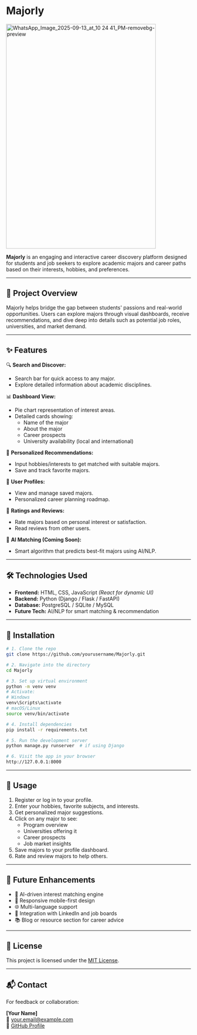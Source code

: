 #  Majorly


<img width="408" height="612" alt="WhatsApp_Image_2025-09-13_at_10 24 41_PM-removebg-preview" src="https://github.com/user-attachments/assets/a8f97ee7-fb3b-41ab-8520-904c81a0118d" />



**Majorly** is an engaging and interactive career discovery platform designed for students and job seekers to explore academic majors and career paths based on their interests, hobbies, and preferences.

---

## 🧭 Project Overview

Majorly helps bridge the gap between students' passions and real-world opportunities. Users can explore majors through visual dashboards, receive recommendations, and dive deep into details such as potential job roles, universities, and market demand.

---

## ✨ Features

🔍 **Search and Discover:**
- Search bar for quick access to any major.
- Explore detailed information about academic disciplines.

📊 **Dashboard View:**
- Pie chart representation of interest areas.
- Detailed cards showing:
  - Name of the major
  - About the major
  - Career prospects
  - University availability (local and international)

🌟 **Personalized Recommendations:**
- Input hobbies/interests to get matched with suitable majors.
- Save and track favorite majors.

👤 **User Profiles:**
- View and manage saved majors.
- Personalized career planning roadmap.

📌 **Ratings and Reviews:**
- Rate majors based on personal interest or satisfaction.
- Read reviews from other users.

🧠 **AI Matching (Coming Soon):**
- Smart algorithm that predicts best-fit majors using AI/NLP.

---

## 🛠️ Technologies Used

- **Frontend:** HTML, CSS, JavaScript *(React for dynamic UI)*
- **Backend:** Python (Django / Flask / FastAPI)
- **Database:** PostgreSQL / SQLite / MySQL
- **Future Tech:** AI/NLP for smart matching & recommendation

---

## 🚀 Installation

```bash
# 1. Clone the repo
git clone https://github.com/yourusername/Majorly.git

# 2. Navigate into the directory
cd Majorly

# 3. Set up virtual environment
python -m venv venv
# Activate:
# Windows
venv\Scripts\activate
# macOS/Linux
source venv/bin/activate

# 4. Install dependencies
pip install -r requirements.txt

# 5. Run the development server
python manage.py runserver  # if using Django

# 6. Visit the app in your browser
http://127.0.0.1:8000
```

---

## 🧪 Usage

1. Register or log in to your profile.
2. Enter your hobbies, favorite subjects, and interests.
3. Get personalized major suggestions.
4. Click on any major to see:
   - Program overview
   - Universities offering it
   - Career prospects
   - Job market insights
5. Save majors to your profile dashboard.
6. Rate and review majors to help others.

---

## 🔮 Future Enhancements

- 🎯 AI-driven interest matching engine
- 📱 Responsive mobile-first design
- 🌐 Multi-language support
- 🔗 Integration with LinkedIn and job boards
- 📚 Blog or resource section for career advice

---

## 📄 License

This project is licensed under the [MIT License](LICENSE).

---

## 📬 Contact

For feedback or collaboration:

**[Your Name]**  
📧 your.email@example.com  
🔗 [GitHub Profile](https://github.com/yourusername)

